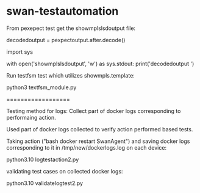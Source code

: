 # swan-testautomation

From pexepect test get the showmplslsdoutput file:

decodedoutput = pexpectoutput.after.decode()

import sys

with open('showmplslsdoutput', 'w') as sys.stdout:
    print('decodedoutput ')

Run testfsm test which utilizes showmpls.template:

python3 textfsm_module.py


==================

Testing method for logs: Collect part of docker logs corresponding to performaing action.

Used part of docker logs collected to verify action performed based tests.


Taking action ("bash docker restart SwanAgent")
and saving docker logs corresponding to it in /tmp/new/dockerlogs.log on each device:

python3.10 logtestaction2.py

validating test cases on collected docker logs:

python3.10 validatelogtest2.py


